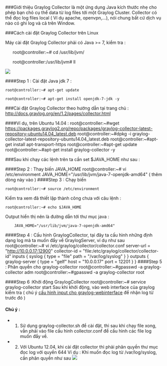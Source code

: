 ###Giới thiệu
Graylog Collector là một ứng dụng Java kích thước nhẹ cho phép bạn chỏ cụ thể data từ log files tới một Graylog Cluster. Collector có thể đọc log files local ( Ví dụ apache, openvpn,...), nói chung bất cứ dịch vụ nào có ghi log  và cả trên Window.

###Cách cài đặt Graylog Collector trên Linux

Máy cài đặt Graylog Collector phải có Java >= 7, kiểm tra :
<ul>root@controller:~# cd /usr/lib/jvm/</ul>
<ul>root@controller:/usr/lib/jvm# ll</ul>
<img src="http://i.imgur.com/zAvIbTh.png">

####Step 1 : Cài đặt Java jdk 7 :

	root@controller:~# apt-get update
	
	root@controller:~# apt-get install openjdk-7-jdk -y

###Cài đặt Graylog Collector theo hướng dẫn tại trang chủ : http://docs.graylog.org/en/1.2/pages/collector.html

####Ví dụ, trên Ubuntu 14.04 : 
	root@controller:~#wget https://packages.graylog2.org/repo/packages/graylog-collector-latest-repository-ubuntu14.04_latest.deb
	root@controller:~#dpkg -i graylog-collector-latest-repository-ubuntu14.04_latest.deb
	root@controller:~#apt-get install apt-transport-https
	root@controller:~#apt-get update
	root@controller:~#apt-get install graylog-collector -y

###Sau khi chạy các lệnh trên ta cần set $JAVA_HOME như sau : 

####Step 2 : Thay biến JAVA_HOME
	root@controller:~# vi /etc/environment 
		JAVA_HOME="/usr/lib/jvm/java-7-openjdk-amd64"	( thêm dòng này vào )
####Step 3 : Chạy biến

	root@controller:~# source /etc/environment 
	
Kiểm tra xem đã thiết lập thành công chưa với câu lệnh :

	root@controller:~# echo $JAVA_HOME 
	
Output hiển thị nên là đường dẫn tới thư mục java :

		JAVA_HOME="/usr/lib/jvm/java-7-openjdk-amd64"
		
####Step 4 : Cấu hinh GraylogCollector, tại đây ta cấu hình những định dạng log mà ta muốn đẩy về GraylogServer, ví dụ như sau 
	root@controller:~# vi /etc/graylog/collector/collector.conf
	server-url = "http://10.0.0.17:12900"
	collector-id = "file:/etc/graylog/collector/collector-id"
	inputs {
	  syslog {
	    type = "file"
	    path = "/var/log/syslog"
	  }
	}
	outputs {
	  graylog-server {
	    type = "gelf"
	    host = "10.0.0.17"
	    port = 12201
	  }
	}
####Step 5 : Phân quyền cho graylog-collector
	root@controller:~#gpasswd -a graylog-collector adm
	root@controller:~#gpasswd -a graylog-collector root

####Step 6 :Khởi động GraylogCollector
	root@controller:~# service graylog-collector start
Sau khi khởi động, vào web interface của graylog kiểm tra ( chú ý [cấu hình input cho graylog-webinterface](https://github.com/hocchudong/ghichep-graylog/blob/master/graylog/graylog-collector/GELF%20Input%20for%20graylog-collector.md) để nhận log từ trước đó )
#### Chú ý : 
* 1. Sử dụng graylog-collector.sh để cài đặt, thì sau khi chạy file xong, vẫn phải vào file cấu hình collector.conf để cấu hình các file log muốn đẩy về.
* 2. Với Ubuntu 12.04, khi cài đặt collector thì phải phân quyền thư mục đọc log với quyền 644 
Ví dụ : Khi muốn đọc log từ /var/log/syslog, cần phân quyền như sau <img src="http://i.imgur.com/PNa6o6Z.png">
